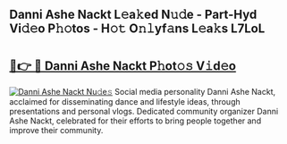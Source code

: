 ## Danni Ashe Nackt L𝚎a𝚔ed N𝚞𝚍e - Part-Hyd Vi𝚍𝚎o P𝚑𝚘tos - H𝚘𝚝 O𝚗𝚕yf𝚊ns L𝚎a𝚔s L7LoL

# <h2><a href="http://kfdgkc.oniu.top/?m=Danni+Ashe+Nackt">🔗👉 🔴 Danni Ashe Nackt P𝚑ot𝚘𝚜 V𝚒d𝚎o</a></h2>

[![Danni Ashe Nackt Nu𝚍e𝚜](https://i.imgur.com/0qMVB7G.gif)](http://kfdgkc.oniu.top/?m=Danni+Ashe+Nackt)
Social media personality Danni Ashe Nackt, acclaimed for disseminating dance and lifestyle ideas, through presentations and personal vlogs. Dedicated community organizer Danni Ashe Nackt, celebrated for their efforts to bring people together and improve their community.  
